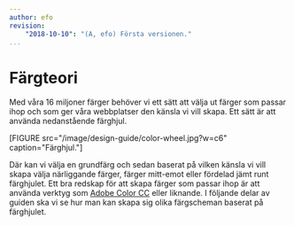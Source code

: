 ```yaml
---
author: efo
revision:
    "2018-10-10": "(A, efo) Första versionen."
...
```

Färgteori
=======================

Med våra 16 miljoner färger behöver vi ett sätt att välja ut färger som passar ihop och som ger våra webbplatser den känsla vi vill skapa. Ett sätt är att använda nedanstående färghjul.

[FIGURE src="/image/design-guide/color-wheel.jpg?w=c6" caption="Färghjul."]

Där kan vi välja en grundfärg och sedan baserat på vilken känsla vi vill skapa välja närliggande färger, färger mitt-emot eller fördelad jämt runt färghjulet. Ett bra redskap för att skapa färger som passar ihop är att använda verktyg som [Adobe Color CC](https://color.adobe.com) eller liknande. I följande delar av guiden ska vi se hur man kan skapa sig olika färgscheman baserat på färghjulet.
